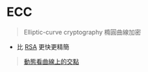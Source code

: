 # ECC
> Elliptic-curve cryptography 橢圓曲線加密


- 比 [RSA](演算法/RSA.md) 更快更精簡
>[動態看曲線上的交點](https://www.desmos.com/calculator/ialhd71we3?lang=zh-CN)